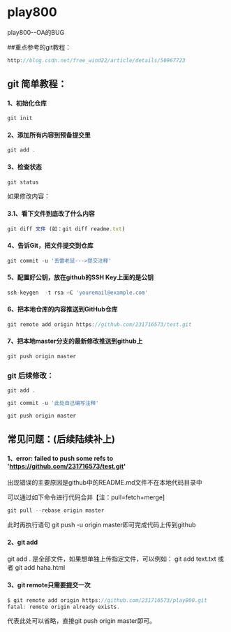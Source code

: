 # play800
play800--OA的BUG

##重点参考的git教程：
```javascript
http://blog.csdn.net/free_wind22/article/details/50967723
``` 

## git 简单教程：

#### 1、初始化仓库
```javascript
git init   
```      

#### 2、添加所有内容到预备提交里
```javascript
git add .   
```     

#### 3、检查状态
```javascript
git status      
``` 


如果修改内容：
#### 3.1、看下文件到底改了什么内容
```javascript
git diff 文件 (如：git diff readme.txt)   
```    


#### 4、告诉Git，把文件提交到仓库
```javascript
git commit -u '丢雷老鼠--->提交注释'  
```           

#### 5、配置好公钥，放在github的SSH Key上面的是公钥
```javascript
ssh-keygen  -t rsa –C 'youremail@example.com'  
```

#### 6、把本地仓库的内容推送到GitHub仓库
```javascript
git remote add origin https://github.com/231716573/test.git
```

#### 7、把本地master分支的最新修改推送到github上
```javascript
git push origin master
```

### git 后续修改：

```javascript
git add .  
```

```javascript
git commit -u '此处自己编写注释'  
```

```javascript
git push origin master
```


## 常见问题：(后续陆续补上)

#### 1、error: failed to push some refs to 'https://github.com/231716573/test.git'

出现错误的主要原因是github中的README.md文件不在本地代码目录中

可以通过如下命令进行代码合并【注：pull=fetch+merge]
```javascript
git pull --rebase origin master
```

此时再执行语句 git push -u origin master即可完成代码上传到github

#### 2、git add

git add . 是全部文件，如果想单独上传指定文件，可以例如： git add text.txt 或者 git add haha.html

#### 3、git remote只需要提交一次

```javascript
$ git remote add origin https://github.com/231716573/play800.git
fatal: remote origin already exists.
```
代表此处可以省略，直接git push origin master即可。